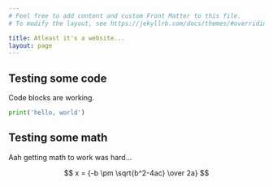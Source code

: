 ```yaml
---
# Feel free to add content and custom Front Matter to this file.
# To modify the layout, see https://jekyllrb.com/docs/themes/#overriding-theme-defaults

title: Atleast it's a website...
layout: page
---
```


## Testing some code

Code blocks are working.

```python
print('hello, world')
```

## Testing some math

Aah getting math to work was hard...

$$
x = {-b \pm \sqrt{b^2-4ac} \over 2a}
$$